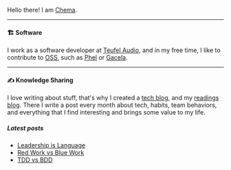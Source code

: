 Hello there! I am [Chema](https://chemaclass.es).

---

#### 🏗 Software

I work as a software developer at [Teufel Audio](http://teufel.de/), and in my free time, I like to contribute
to [OSS](https://chemaclass.es/blog/open-source-software/), such as [Phel](https://github.com/phel-lang/phel-lang)
or [Gacela](https://github.com/gacela-project/gacela).

---

#### ✍️ Knowledge Sharing

I love writing about stuff, that's why I created a [tech blog](https://chemaclass.es/blog/), and
my [readings blog](https://chemaclass.es/readings/). There I write a post every month about tech, habits, team
behaviors, and everything that I find interesting and brings some value to my life.

##### Latest posts

<!-- BLOG-POST-LIST:START -->
- [Leadership is Language](https://chemaclass.es/readings/leadership-is-language/)
- [Red Work vs Blue Work](https://chemaclass.es/blog/red-work-blue-work/)
- [TDD vs BDD](https://chemaclass.es/blog/tdd-vs-bdd/)
<!-- BLOG-POST-LIST:END -->
